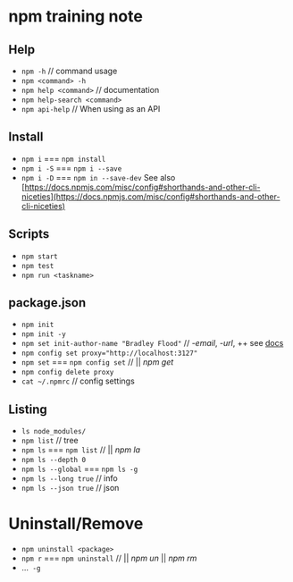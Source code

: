 # npm training note

## Help
- `npm -h` // command usage
- `npm <command> -h`
- `npm help <command>` // documentation
- `npm help-search <command>`
- `npm api-help` // When using as an API

## Install
- `npm i` === `npm install`
- `npm i -S` === `npm i --save`
- `npm i -D` === `npm in --save-dev`
See also [https://docs.npmjs.com/misc/config#shorthands-and-other-cli-niceties](https://docs.npmjs.com/misc/config#shorthands-and-other-cli-niceties)

## Scripts
- `npm start`
- `npm test`
- `npm run <taskname>`

## package.json
- `npm init`
- `npm init -y`
- `npm set init-author-name "Bradley Flood"` // *-email*, *-url*, ++ see [docs](https://docs.npmjs.com/misc/config#init-author-name)
- `npm config set proxy="http://localhost:3127"`
- `npm set` === `npm config set` // || *npm get*
- `npm config delete proxy`
- `cat ~/.npmrc` // config settings

## Listing
- `ls node_modules/`
- `npm list` // tree
- `npm ls` === `npm list` // || *npm la*
- `npm ls --depth 0`
- `npm ls --global` === `npm ls -g`
- `npm ls --long true` // info
- `npm ls --json true` // json

# Uninstall/Remove
- `npm uninstall <package>`
- `npm r` === `npm uninstall` // || *npm un* || *npm rm*
- ...` -g`

